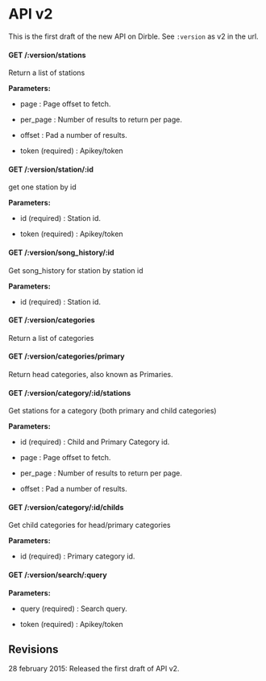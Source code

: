 # API v2
This is the first draft of the new API on Dirble.
See `:version` as v2 in the url.


#### GET /:version/stations

 Return a list of stations

**Parameters:** 


 - page : Page offset to fetch.

 - per_page : Number of results to return per page.

 - offset : Pad a number of results.

 - token (required) : Apikey/token



#### GET /:version/station/:id

 get one station by id

**Parameters:** 


 - id (required) : Station id.

 - token (required) : Apikey/token



#### GET /:version/song_history/:id

 Get song_history for station by station id

**Parameters:** 


 - id (required) : Station id.



#### GET /:version/categories

 Return a list of categories



#### GET /:version/categories/primary

 Return head categories, also known as Primaries.



#### GET /:version/category/:id/stations

 Get stations for a category (both primary and child categories)

**Parameters:** 


 - id (required) : Child and Primary Category id.

 - page : Page offset to fetch.

 - per_page : Number of results to return per page.

 - offset : Pad a number of results.



#### GET /:version/category/:id/childs

 Get child categories for head/primary categories

**Parameters:** 


 - id (required) : Primary category id.



#### GET /:version/search/:query

 

**Parameters:** 


 - query (required) : Search query.

 - token (required) : Apikey/token


## Revisions
28 february 2015: Released the first draft of API v2.
